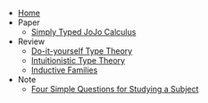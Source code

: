 * [Home](/home)
* Paper
  * [Simply Typed JoJo Calculus](/paper/simply-typed-jojo-calculus)
* Review
  * [Do-it-yourself Type Theory](/review/do-it-yourself-type-theory)
  * [Intuitionistic Type Theory](/review/intuitionistic-type-theory)
  * [Inductive Families](/review/inductive-families)
* Note
  * [Four Simple Questions for Studying a Subject](/note/four-simple-questions-for-studying-a-subject)
